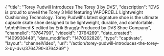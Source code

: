 {
    "title": "Torey Pudwill Introduces The Torey 3 by DVS",
    "description": "DVS is proud to unveil the Torey 3 Mid featuring VAPORCELL Lightweight Cushioning Technology. Torey Pudwill's latest signature shoe is the ultimate cupsole skate shoe designed to be lightweight, durable, and comfortable. \n\n\nFilmed & edited by Erik Bragg\nProduced by DVS Shoe Company",
    "channelid": "3764790",
    "videoid": "3764269",
    "date_created": "1409938448",
    "date_modified": "1470262828",
    "type": "captivate",
    "layout": "channelVideo",
    "url": "\/action\/torey-pudwill-introduces-the-torey-3-by-dvs\/3764790-3764269"
}